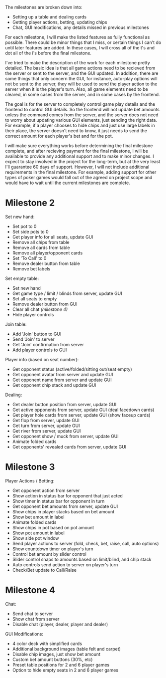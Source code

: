 The milestones are broken down into:

- Setting up a table and dealing cards
- Getting player actions, betting, updating chips
- Chat, GUI modifications, any details missed in previous milestones

For each milestone, I will make the listed features as fully functional as possible. There could be minor things that I miss, or certain things I can't do until later features are added. In these cases, I will cross all of the t's and dot all of the i's before the final milestone.

I've tried to make the description of the work for each milestone pretty detailed. The basic idea is that all game actions need to be recieved from the server or sent to the server, and the GUI updated. In addition, there are some things that only concern the GUI, for instance, auto-play options will not be sent to the server, they will be used to send the player action to the server when it is the player's turn. Also, all game elements need to be cleared, in some cases from the server, and in some cases by the frontend.

The goal is for the server to completely control game play details and the frontend to control GUI details. So the frontend will not update bet amounts unless the command comes from the server, and the server does not need to worry about updating various GUI elements, just sending the right data. For example, if a player chooses to hide chips and just use large labels in their place, the server doesn't need to know, it just needs to send the correct amount for each player's bet and for the pot.

I will make sure everything works before determining the final milestone complete, and after recieving payment for the final milestone, I will be available to provide any additional support and to make minor changes. I expect to stay involved in the project for the long-term, but at the very least I'll guarantee 60 days of support. However, I will not include additional requirements in the final milestone. For example, adding support for other types of poker games would fall out of the agreed on project scope and would have to wait until the current milestones are complete.

# Milestone 2

Set new hand:

- Set pot to 0
- Set side pots to 0
- Get player info for all seats, update GUI
- Remove all chips from table
- Remove all cards from table
- Remove all player/opponent cards
- Set 'To Call' to 0
- Remove dealer button from table
- Remove bet labels

Set empty table:

- Set new hand
- Get game type / limit / blinds from server, update GUI
- Set all seats to empty
- Remove dealer button from GUI
- Clear all chat *(milestone 4)*
- Hide player controls

Join table:

- Add 'Join' button to GUI
- Send 'Join' to server
- Get 'Join' confirmation from server
- Add player controls to GUI

Player info (based on seat number):

- Get opponent status (active/folded/sitting out/seat empty)
- Get opponent avatar from server and update GUI
- Get opponent name from server and update GUI
- Get opponent chip stack and update GUI

Dealing:

- Get dealer button position from server, update GUI
- Get active opponents from server, update GUI (deal facedown cards)
- Get player hole cards from server, update GUI (show faceup cards)
- Get flop from server, update GUI
- Get turn from server, update GUI
- Get river from server, update GUI
- Get opponent show / muck from server, update GUI
- Animate folded cards
- Get opponents' revealed cards from server, update GUI

# Milestone 3

Player Actions / Betting:

- Get opponent action from server
- Show action in status bar for opponent that just acted
- Show timer in status bar for opponent in turn 
- Get opponent bet amounts from server, update GUI
- Show chips in player stacks based on bet amount
- Show bet amount in label
- Animate folded cards
- Show chips in pot based on pot amount
- Show pot amount in label
- Show side pot window
- Send player actions to server (fold, check, bet, raise, call, auto options)
- Show countdown timer on player's turn
- Control bet amount by slider control
- Slider control snaps to amounts based on limit/blind, and chip stack
- Auto controls send action to server on player's turn
- Check/Bet update to Call/Raise

# Milestone 4

Chat:

- Send chat to server
- Show chat from server
- Disable chat (player, dealer, player and dealer)

GUI Modifications:

- 4 color deck with simplified cards
- Additional background images (table felt and carpet)
- Disable chip images, just show bet amount
- Custom bet amount buttons (30%, etc)
- Preset table positions for 2 and 6 player games
- Option to hide empty seats in 2 and 6 player games